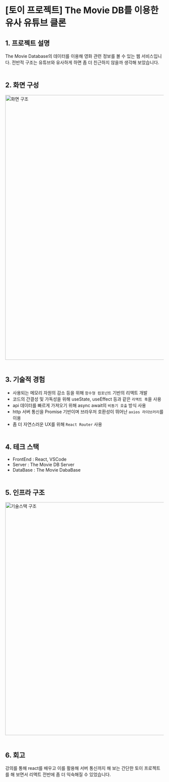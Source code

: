 # [토이 프로젝트] The Movie DB를 이용한 유사 유튜브 클론
 
## 1. 프로젝트 설명
 The Movie Database의 데이터를 이용해 영화 관련 정보를 볼 수 있는 웹 서비스입니다. 전반적 구조는 유튜브와 유사하게 하면 좀 더 친근하지 않을까 생각해 보았습니다.
<br/><br/>

## 2. 화면 구성
<img width="841" alt="화면 구조" src="https://github.com/handseokjin/youtube-clone/assets/32458465/9faaa4ae-ee69-45a3-ab9a-2b10910d8e57">
<br/><br/>

## 3. 기술적 경험
 - 사용되는 메모리 자원의 감소 등을 위해 `함수형 컴포넌트` 기반의 리액트 개발
 - 코드의 간결성 및 가독성을 위해 useState, useEffect 등과 같은 `리액트 훅`을 사용
 - api 데이터를 빠르게 가져오기 위해 async await의 `비동기 호출` 방식 사용
 - http 서버 통신을 Promise 기반이며 브라우저 호환성이 뛰어난 `axios 라이브러리`를 이용
 - 좀 더 자연스러운 UX를 위해 `React Router` 사용
<br/><br/>

## 4. 테크 스택
 - FrontEnd : React, VSCode
 - Server : The Movie DB Server
 - DataBase : The Movie DabaBase
<br/><br/>

## 5. 인프라 구조
<img width="740" alt="기술스택 구조" src="https://github.com/handseokjin/youtube-clone/assets/32458465/ac03903c-bb46-4033-9d1c-e2eb3b4e252f">
<br/><br/>

## 6. 회고
 강의를 통해 react를 배우고 이를 활용해 서버 통신까지 해 보는 간단한 토이 프로젝트를 해 보면서 리액트 전반에 좀 더 익숙해질 수 있었습니다.
